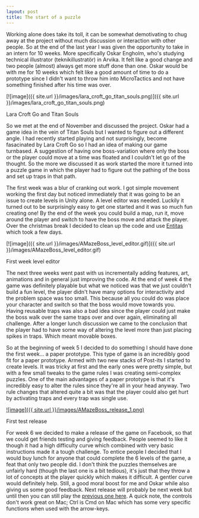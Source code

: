 ```yaml
---
layout: post
title: The start of a puzzle
---
```


Working alone does take its toll, it can be somewhat demotivating to chug away at the project without much discussion or interaction with other people. So at the end of the last year I was given the opportunity to take in an intern for 10 weeks. More specifically Oskar Engholm, who's studying technical illustrator (teknikillustratör) in Arvika. It felt like a good change and two people (almost) always get more stuff done than one. Oskar would be with me for 10 weeks which felt like a good amount of time to do a prototype since I didn't want to throw him into MicroTactics and not have something finished after his time was over.

[![image]({{ site.url }}/images/lara_croft_go_titan_souls.png)]({{ site.url }}/images/lara_croft_go_titan_souls.png)
<p class="imageText">Lara Croft Go and Titan Souls</p>

So we met at the end of November and discussed the project. Oskar had a game idea in the vein of Titan Souls but I wanted to figure out a different angle. I had recently started playing and not surprisingly, become fasacinated by Lara Croft Go so I had an idea of making our game turnbased. A suggestion of having one boss-variation where only the boss or the player could move at a time was floated and I couldn't let go of the thought. So the more we discussed it as work started the more it turned into a puzzle game in which the player had to figure out the pathing of the boss and set up traps in that path.

The first week was a blur of cranking out work. I got simple movement working the first day but noticed immediately that it was going to be an issue to create levels in Unity alone. A level editor was needed. Luckily it turned out to be surprisingly easy to get one started and it was so much fun creating one! By the end of the week you could build a map, run it, move around the player and switch to have the boss move and attack the player. Over the christmas break I decided to clean up the code and use [Entitas](https://github.com/sschmid/Entitas-CSharp) which took a few days.

[![image]({{ site.url }}/images/AMazeBoss_level_editor.gif)]({{ site.url }}/images/AMazeBoss_level_editor.gif)
<p class="imageText">First week level editor</p>

The next three weeks went past with us incrementally adding features, art, animations and in general just improving the code. At the end of week 4 the game was definitely playable but what we noticed was that we just couldn't build a fun level, the player didn't have many options for interactivity and the problem space was too small. This because all you could do was place your character and switch so that the boss would move towards you. Having reusable traps was also a bad idea since the player could just make the boss walk over the same traps over and over again, eliminating all challenge. After a longer lunch discussion we came to the conclusion that the player had to have some way of altering the level more than just placing spikes in traps. Which meant movable boxes.

So at the beginning of week 5 I decided to do something I should have done the first week... a paper prototype. This type of game is an incredibly good fit for a paper prototype. Armed with two new stacks of Post-its I started to create levels. It was tricky at first and the early ones were pretty simple, but with a few small tweaks to the game rules I was creating semi-complex puzzles. One of the main advantages of a paper prototype is that it's incredibly easy to alter the rules since they're all in your head anyway. Two rule changes that altered quite a bit was that the player could also get hurt by activating traps and every trap was single use.

[![image]({{ site.url }}/images/AMazeBoss_release_1.png)](https://dl.dropboxusercontent.com/u/107494599/AMazeBoss/BuildWeb/index.html)
<p class="imageText">First test release</p>

For week 6 we decided to make a release of the game on Facebook, so that we could get friends testing and giving feedback. People seemed to like it though it had a high difficulty curve which combined with very basic instructions made it a tough challenge. To entice people I decided that I would buy lunch for anyone that could complete the 6 levels of the game, a feat that only two people did. I don't think the puzzles themselves are unfairly hard (though the last one is a bit tedious), it's just that they throw a lot of concepts at the player quickly which makes it difficult. A gentler curve would definitely help. Still, a good moral boost for me and Oskar while also giving us some good feedback. Next release will probably be next week but until then you can still play the [previous one here](https://dl.dropboxusercontent.com/u/107494599/AMazeBoss/BuildWeb/index.html). A quick note, the controls don't work great on Mac; Ctrl is Cmd on Mac which has some very specific functions when used with the arrow-keys.